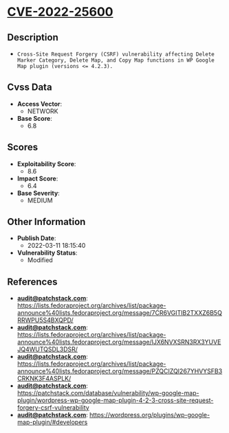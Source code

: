 
# [CVE-2022-25600](https://lists.fedoraproject.org/archives/list/package-announce%40lists.fedoraproject.org/message/7CR6VGITIB2TXXZ6B5QRRWPU5S4BXQPD/)

## Description

- `Cross-Site Request Forgery (CSRF) vulnerability affecting Delete Marker Category, Delete Map, and Copy Map functions in WP Google Map plugin (versions <= 4.2.3).`

## Cvss Data

- **Access Vector**:
  - NETWORK
- **Base Score**:
  - 6.8

## Scores

- **Exploitability Score**:
  - 8.6
- **Impact Score**:
  - 6.4
- **Base Severity**:
  - MEDIUM

## Other Information

- **Publish Date**:
  - 2022-03-11 18:15:40
- **Vulnerability Status**:
  - Modified

## References

- **audit@patchstack.com**: https://lists.fedoraproject.org/archives/list/package-announce%40lists.fedoraproject.org/message/7CR6VGITIB2TXXZ6B5QRRWPU5S4BXQPD/
- **audit@patchstack.com**: https://lists.fedoraproject.org/archives/list/package-announce%40lists.fedoraproject.org/message/IJX6NVXSRN3RX3YUVEJQ4WUTQSDL3DSR/
- **audit@patchstack.com**: https://lists.fedoraproject.org/archives/list/package-announce%40lists.fedoraproject.org/message/PZQCIZQI267YHVYSFB3CRKNK3F4ASPLK/
- **audit@patchstack.com**: https://patchstack.com/database/vulnerability/wp-google-map-plugin/wordpress-wp-google-map-plugin-4-2-3-cross-site-request-forgery-csrf-vulnerability
- **audit@patchstack.com**: https://wordpress.org/plugins/wp-google-map-plugin/#developers
